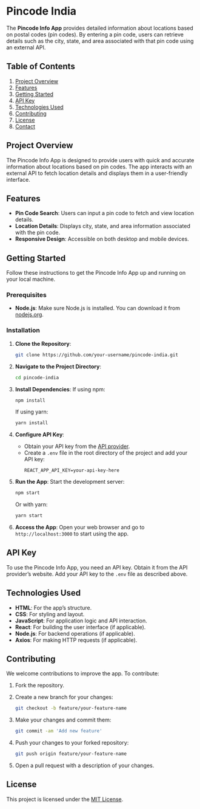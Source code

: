 # Pincode India

The **Pincode Info App** provides detailed information about locations based on postal codes (pin codes). By entering a pin code, users can retrieve details such as the city, state, and area associated with that pin code using an external API.

## Table of Contents

1. [Project Overview](#project-overview)
2. [Features](#features)
3. [Getting Started](#getting-started)
4. [API Key](#api-key)
5. [Technologies Used](#technologies-used)
6. [Contributing](#contributing)
7. [License](#license)
8. [Contact](#contact)

## Project Overview

The Pincode Info App is designed to provide users with quick and accurate information about locations based on pin codes. The app interacts with an external API to fetch location details and displays them in a user-friendly interface.

## Features

- **Pin Code Search**: Users can input a pin code to fetch and view location details.
- **Location Details**: Displays city, state, and area information associated with the pin code.
- **Responsive Design**: Accessible on both desktop and mobile devices.

## Getting Started

Follow these instructions to get the Pincode Info App up and running on your local machine.

### Prerequisites

- **Node.js**: Make sure Node.js is installed. You can download it from [nodejs.org](https://nodejs.org/).

### Installation

1. **Clone the Repository**:
   ```bash
   git clone https://github.com/your-username/pincode-india.git
   ```

2. **Navigate to the Project Directory**:
   ```bash
   cd pincode-india
   ```

3. **Install Dependencies**:
   If using npm:
   ```bash
   npm install
   ```

   If using yarn:
   ```bash
   yarn install
   ```

4. **Configure API Key**:
   - Obtain your API key from the [API provider](https://www.data.gov.in/).
   - Create a `.env` file in the root directory of the project and add your API key:
     ```env
     REACT_APP_API_KEY=your-api-key-here
     ```

5. **Run the App**:
   Start the development server:
   ```bash
   npm start
   ```

   Or with yarn:
   ```bash
   yarn start
   ```

6. **Access the App**:
   Open your web browser and go to `http://localhost:3000` to start using the app.

## API Key

To use the Pincode Info App, you need an API key. Obtain it from the API provider’s website. Add your API key to the `.env` file as described above.

## Technologies Used

- **HTML**: For the app’s structure.
- **CSS**: For styling and layout.
- **JavaScript**: For application logic and API interaction.
- **React**: For building the user interface (if applicable).
- **Node.js**: For backend operations (if applicable).
- **Axios**: For making HTTP requests (if applicable).

## Contributing

We welcome contributions to improve the app. To contribute:

1. Fork the repository.
2. Create a new branch for your changes:
   ```bash
   git checkout -b feature/your-feature-name
   ```

3. Make your changes and commit them:
   ```bash
   git commit -am 'Add new feature'
   ```

4. Push your changes to your forked repository:
   ```bash
   git push origin feature/your-feature-name
   ```

5. Open a pull request with a description of your changes.

## License

This project is licensed under the [MIT License](LICENSE).


